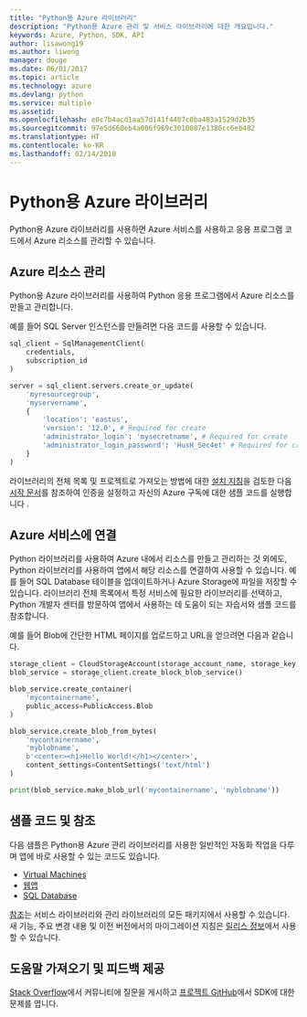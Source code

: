 ```yaml
---
title: "Python용 Azure 라이브러리"
description: "Python용 Azure 관리 및 서비스 라이브러리에 대한 개요입니다."
keywords: Azure, Python, SDK, API
author: lisawong19
ms.author: liwong
manager: douge
ms.date: 06/01/2017
ms.topic: article
ms.technology: azure
ms.devlang: python
ms.service: multiple
ms.assetid: 
ms.openlocfilehash: e0c7b4acd1aa57d141f4407c0ba483a1529d2b35
ms.sourcegitcommit: 97e5d660eb4a006f969c3010087e1386cc6eb482
ms.translationtype: HT
ms.contentlocale: ko-KR
ms.lasthandoff: 02/14/2018
---
```

# <a name="azure-libraries-for-python"></a>Python용 Azure 라이브러리

Python용 Azure 라이브러리를 사용하면 Azure 서비스를 사용하고 응용 프로그램 코드에서 Azure 리소스를 관리할 수 있습니다. 

## <a name="manage-azure-resources"></a>Azure 리소스 관리

Python용 Azure 라이브러리를 사용하여 Python 응용 프로그램에서 Azure 리소스를 만들고 관리합니다.

예를 들어 SQL Server 인스턴스를 만들려면 다음 코드를 사용할 수 있습니다.

```python
sql_client = SqlManagementClient(
    credentials,
    subscription_id
)

server = sql_client.servers.create_or_update(
    'myresourcegroup',
    'myservername',
    {
        'location': 'eastus',
        'version': '12.0', # Required for create
        'administrator_login': 'mysecretname', # Required for create
        'administrator_login_password': 'HusH_Sec4et' # Required for create
    }
)
```

라이브러리의 전체 목록 및 프로젝트로 가져오는 방법에 대한 [설치 지침](/azure/python-how-to-install)을 검토한 다음 [시작 문서](python-sdk-azure-get-started.yml)를 참조하여 인증을 설정하고 자신의 Azure 구독에 대한 샘플 코드를 실행합니다 .

## <a name="connect-to-azure-services"></a>Azure 서비스에 연결

Python 라이브러리를 사용하여 Azure 내에서 리소스를 만들고 관리하는 것 외에도, Python 라이브러리를 사용하여 앱에서 해당 리소스를 연결하여 사용할 수 있습니다. 예를 들어 SQL Database 테이블을 업데이트하거나 Azure Storage에 파일을 저장할 수 있습니다. 라이브러리 전체 목록에서 특정 서비스에 필요한 라이브러리를 선택하고, Python 개발자 센터를 방문하여 앱에서 사용하는 데 도움이 되는 자습서와 샘플 코드를 참조합니다.

예를 들어 Blob에 간단한 HTML 페이지를 업로드하고 URL을 얻으려면 다음과 같습니다.

```python
storage_client = CloudStorageAccount(storage_account_name, storage_key)
blob_service = storage_client.create_block_blob_service()

blob_service.create_container(
    'mycontainername',
    public_access=PublicAccess.Blob
)

blob_service.create_blob_from_bytes(
    'mycontainername',
    'myblobname',
    b'<center><h1>Hello World!</h1></center>',
    content_settings=ContentSettings('text/html')
)

print(blob_service.make_blob_url('mycontainername', 'myblobname'))
```

## <a name="sample-code-and-reference"></a>샘플 코드 및 참조
다음 샘플은 Python용 Azure 관리 라이브러리를 사용한 일반적인 자동화 작업을 다루며 앱에 바로 사용할 수 있는 코드도 있습니다.
- [Virtual Machines](python-sdk-azure-virtual-machine-samples.md)
- [웹앱](python-sdk-azure-web-apps-samples.md)
- [SQL Database](python-sdk-azure-sql-database-samples.md)

[참조](/python/api/overview/azure)는 서비스 라이브러리와 관리 라이브러리의 모든 패키지에서 사용할 수 있습니다. 새 기능, 주요 변경 내용 및 이전 버전에서의 마이그레이션 지침은 [릴리스 정보](python-sdk-azure-release-notes.md)에서 사용할 수 있습니다. 

## <a name="get-help-and-give-feedback"></a>도움말 가져오기 및 피드백 제공

[Stack Overflow](http://stackoverflow.com/questions/tagged/azure-sdk-python)에서 커뮤니티에 질문을 게시하고 [프로젝트 GitHub](https://github.com/Azure/azure-sdk-for-python)에서 SDK에 대한 문제를 엽니다.
